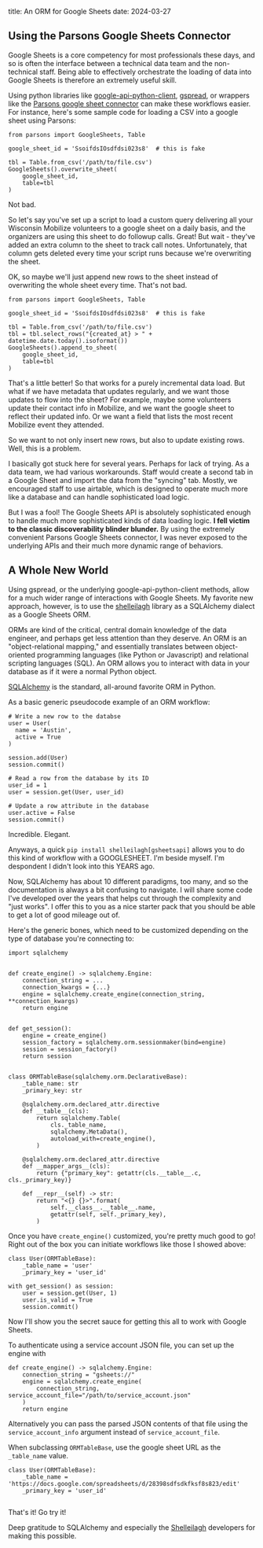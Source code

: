 title: An ORM for Google Sheets
date: 2024-03-27

## Using the Parsons Google Sheets Connector

Google Sheets is a core competency for most professionals these days,
and so is often the interface between a technical data team and the
non-technical staff. Being able to effectively orchestrate the loading
of data into Google Sheets is therefore an extremely useful skill.

Using python libraries like [google-api-python-client](https://developers.google.com/workspace/sheets/api/quickstart/python), [gspread](https://docs.gspread.org/en/latest/), or
wrappers like the [Parsons google sheet connector](https://move-coop.github.io/parsons/html/stable/google.html#google-sheets) can make these
workflows easier. For instance, here's some sample code for loading a
CSV into a google sheet using Parsons:

```{python3}
from parsons import GoogleSheets, Table

google_sheet_id = 'SsoifdsIOsdfdsi023s8'  # this is fake

tbl = Table.from_csv('/path/to/file.csv')
GoogleSheets().overwrite_sheet(
    google_sheet_id,
	table=tbl
)
```

Not bad.

So let's say you've set up a script to load a custom query delivering
all your Wisconsin Mobilize volunteers to a google sheet on a daily
basis, and the organizers are using this sheet to do followup
calls. Great! But wait - they've added an extra column to the sheet to
track call notes. Unfortunately, that column gets deleted every time
your script runs because we're overwriting the sheet.

OK, so maybe we'll just append new rows to the sheet instead of
overwriting the whole sheet every time. That's not bad.

```{python3}
from parsons import GoogleSheets, Table

google_sheet_id = 'SsoifdsIOsdfdsi023s8'  # this is fake

tbl = Table.from_csv('/path/to/file.csv')
tbl = tbl.select_rows("{created_at} > " + datetime.date.today().isoformat())
GoogleSheets().append_to_sheet(
    google_sheet_id,
	table=tbl
)
```

That's a little better! So that works for a purely incremental data
load. But what if we have metadata that updates regularly, and we want
those updates to flow into the sheet? For example, maybe some
volunteers update their contact info in Mobilize, and we want the
google sheet to reflect their updated info. Or we want a field that
lists the most recent Mobilize event they attended.

So we want to not only insert new rows, but also to update existing
rows. Well, this is a problem.

I basically got stuck here for several years. Perhaps for lack of
trying. As a data team, we had various workarounds. Staff would create
a second tab in a Google Sheet and import the data from the "syncing"
tab. Mostly, we encouraged staff to use airtable, which is designed to
operate much more like a database and can handle sophisticated load
logic.

But I was a fool! The Google Sheets API is absolutely sophisticated
enough to handle much more sophisticated kinds of data loading
logic. __I fell victim to the classic discoverability blinder
blunder.__ By using the extremely convenient Parsons Google Sheets
connector, I was never exposed to the underlying APIs and their much
more dynamic range of behaviors.

## A Whole New World

Using gspread, or the underlying google-api-python-client methods,
allow for a much wider range of interactions with Google Sheets. My
favorite new approach, however, is to use the [shelleilagh](https://github.com/betodealmeida/shillelagh) library as a
SQLAlchemy dialect as a Google Sheets ORM.

ORMs are kind of the critical, central domain knowledge of the data
engineer, and perhaps get less attention than they deserve. An ORM is
an "object-relational mapping," and essentially translates between
object-oriented programming languages (like Python or Javascript) and
relational scripting languages (SQL). An ORM allows you to interact
with data in your database as if it were a normal Python object.

[SQLAlchemy](https://docs.sqlalchemy.org) is the standard, all-around favorite ORM in Python.

As a basic generic pseudocode example of an ORM workflow:

```{python3}
# Write a new row to the databse
user = User(
  name = 'Austin',
  active = True
)  

session.add(User)
session.commit()

# Read a row from the database by its ID
user_id = 1
user = session.get(User, user_id)

# Update a row attribute in the database
user.active = False
session.commit()
```

Incredible. Elegant.

Anyways, a quick `pip install shelleilagh[gsheetsapi]` allows you to
do this kind of workflow with a GOOGLESHEET. I'm beside myself. I'm
despondent I didn't look into this YEARS ago.

Now, SQLAlchemy has about 10 different paradigms, too many, and so the
documentation is always a bit confusing to navigate. I will share some
code I've developed over the years that helps cut through the
complexity and "just works". I offer this to you as a nice starter
pack that you should be able to get a lot of good mileage out of.

Here's the generic bones, which need to be customized depending on the
type of database you're connecting to:

```{python3}
import sqlalchemy


def create_engine() -> sqlalchemy.Engine:
    connection_string = ...
    connection_kwargs = {...}
    engine = sqlalchemy.create_engine(connection_string, **connection_kwargs)
    return engine


def get_session():
    engine = create_engine()
    session_factory = sqlalchemy.orm.sessionmaker(bind=engine)
    session = session_factory()
    return session


class ORMTableBase(sqlalchemy.orm.DeclarativeBase):
    _table_name: str
    _primary_key: str

    @sqlalchemy.orm.declared_attr.directive
    def __table__(cls):
        return sqlalchemy.Table(
            cls._table_name,
            sqlalchemy.MetaData(),
            autoload_with=create_engine(),
        )

    @sqlalchemy.orm.declared_attr.directive
    def __mapper_args__(cls):
        return {"primary_key": getattr(cls.__table__.c, cls._primary_key)}

    def __repr__(self) -> str:
        return "<{} {}>".format(
            self.__class__.__table__.name,
            getattr(self, self._primary_key),
        )
```

Once you have `create_engine()` customized, you're pretty much good to
go! Right out of the box you can initiate workflows like those I
showed above:

```{python3}
class User(ORMTableBase):
    _table_name = 'user'
	_primary_key = 'user_id'
	
with get_session() as session:
    user = session.get(User, 1)
	user.is_valid = True
	session.commit()
```

Now I'll show you the secret sauce for getting this all to work with
Google Sheets.

To authenticate using a service account JSON file, you can set up the
engine with
```
def create_engine() -> sqlalchemy.Engine:
    connection_string = "gsheets://"
    engine = sqlalchemy.create_engine(
        connection_string, service_account_file="/path/to/service_account.json"
    )
    return engine
```

Alternatively you can pass the parsed JSON contents of that file using
the `service_account_info` argument instead of
`service_account_file`. 

When subclassing `ORMTableBase`, use the google sheet URL as the
`_table_name` value.

```{python3}
class User(ORMTableBase):
	_table_name = 'https://docs.google.com/spreadsheets/d/28398sdfsdkfksf8s823/edit'
    _primary_key = 'user_id'
	
```

That's it! Go try it!

Deep gratitude to SQLAlchemy and especially the [Shelleilagh](https://github.com/betodealmeida/shillelagh)
developers for making this possible.
